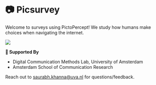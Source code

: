 # 📷 Picsurvey

Welcome to surveys using PictoPercept! We study how humans make choices when navigating the internet.

![](data/fairface/nomargin/changeface.gif)

**🌱 Supported By**

- Digital Communication Methods Lab, University of Amsterdam 
- Amsterdam School of Communication Research 

Reach out to [saurabh.khanna@uva.nl](mailto:saurabh.khanna@uva.nl) for questions/feedback.
